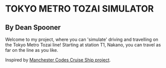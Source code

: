# TOKYO METRO TOZAI SIMULATOR
## By Dean Spooner

Welcome to my project, where you can 'simulate' driving and travelling on the Tokyo Metro Tozai line! Starting at station T1, Nakano, you can travel as far on the line as you like.

Inspired by [Manchester Codes Cruise Ship project](https://github.com/MCRcodes/cruise-ships).
